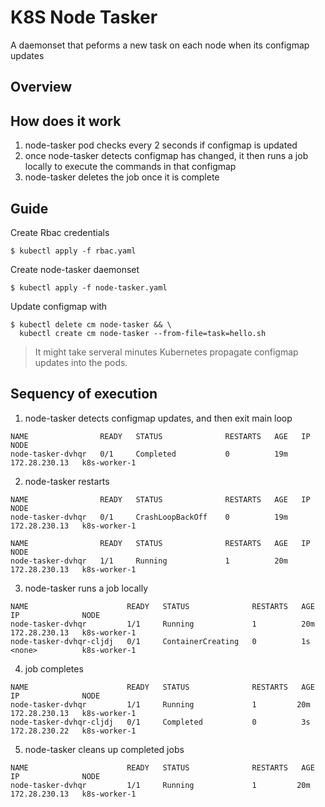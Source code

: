 # K8S Node Tasker
A daemonset that peforms a new task on each node when its configmap updates

## Overview

## How does it work
1. node-tasker pod checks every 2 seconds if configmap is updated
1. once node-tasker detects configmap has changed, it then runs a job locally to execute the commands in that configmap
1. node-tasker deletes the job once it is complete

## Guide
Create Rbac credentials
```
$ kubectl apply -f rbac.yaml
```
Create node-tasker daemonset
```
$ kubectl apply -f node-tasker.yaml
```
Update configmap with
```
$ kubectl delete cm node-tasker && \
  kubectl create cm node-tasker --from-file=task=hello.sh
```
> It might take serveral minutes Kubernetes propagate configmap updates into the pods. 

## Sequency of execution

1. node-tasker detects configmap updates, and then exit main loop

```
NAME                READY   STATUS              RESTARTS   AGE   IP              NODE
node-tasker-dvhqr   0/1     Completed           0          19m   172.28.230.13   k8s-worker-1
```

2. node-tasker restarts
```
NAME                READY   STATUS              RESTARTS   AGE   IP              NODE
node-tasker-dvhqr   0/1     CrashLoopBackOff    0          19m   172.28.230.13   k8s-worker-1

NAME                READY   STATUS              RESTARTS   AGE   IP              NODE
node-tasker-dvhqr   1/1     Running             1          20m   172.28.230.13   k8s-worker-1
```

3. node-tasker runs a job locally
```
NAME                      READY   STATUS              RESTARTS   AGE   IP              NODE
node-tasker-dvhqr         1/1     Running             1          20m   172.28.230.13   k8s-worker-1
node-tasker-dvhqr-cljdj   0/1     ContainerCreating   0          1s    <none>          k8s-worker-1
```

4. job completes
```
NAME                      READY   STATUS              RESTARTS   AGE   IP              NODE
node-tasker-dvhqr         1/1     Running             1         20m   172.28.230.13   k8s-worker-1
node-tasker-dvhqr-cljdj   0/1     Completed           0          3s    172.28.230.22   k8s-worker-1
```

5. node-tasker cleans up completed jobs
```
NAME                      READY   STATUS              RESTARTS   AGE   IP              NODE
node-tasker-dvhqr         1/1     Running             1         20m   172.28.230.13   k8s-worker-1
```
